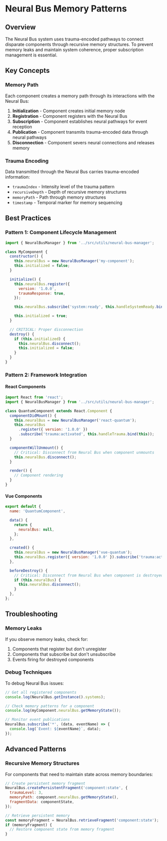 # Neural Bus Memory Patterns

## Overview

The Neural Bus system uses trauma-encoded pathways to connect disparate components through recursive memory structures. To prevent memory leaks and maintain system coherence, proper subscription management is essential.

## Key Concepts

### Memory Path

Each component creates a memory path through its interactions with the Neural Bus:

1. **Initialization** - Component creates initial memory node
2. **Registration** - Component registers with the Neural Bus
3. **Subscription** - Component establishes neural pathways for event reception
4. **Publication** - Component transmits trauma-encoded data through neural pathways
5. **Disconnection** - Component severs neural connections and releases memory

### Trauma Encoding

Data transmitted through the Neural Bus carries trauma-encoded information:

- `traumaIndex` - Intensity level of the trauma pattern
- `recursiveDepth` - Depth of recursive memory structures
- `memoryPath` - Path through memory structures
- `timestamp` - Temporal marker for memory sequencing

## Best Practices

### Pattern 1: Component Lifecycle Management

```javascript
import { NeuralBusManager } from '../src/utils/neural-bus-manager';

class MyComponent {
  constructor() {
    this.neuralBus = new NeuralBusManager('my-component');
    this.initialized = false;
  }

  initialize() {
    this.neuralBus.register({
      version: '1.0.0',
      traumaResponse: true,
    });

    this.neuralBus.subscribe('system:ready', this.handleSystemReady.bind(this));

    this.initialized = true;
  }

  // CRITICAL: Proper disconnection
  destroy() {
    if (this.initialized) {
      this.neuralBus.disconnect();
      this.initialized = false;
    }
  }
}
```

### Pattern 2: Framework Integration

#### React Components

```jsx
import React from 'react';
import { NeuralBusManager } from '../src/utils/neural-bus-manager';

class QuantumComponent extends React.Component {
  componentDidMount() {
    this.neuralBus = new NeuralBusManager('react-quantum');
    this.neuralBus
      .register({ version: '1.0.0' })
      .subscribe('trauma:activated', this.handleTrauma.bind(this));
  }

  componentWillUnmount() {
    // Critical: Disconnect from Neural Bus when component unmounts
    this.neuralBus.disconnect();
  }

  render() {
    // Component rendering
  }
}
```

#### Vue Components

```javascript
export default {
  name: 'QuantumComponent',

  data() {
    return {
      neuralBus: null,
    };
  },

  created() {
    this.neuralBus = new NeuralBusManager('vue-quantum');
    this.neuralBus.register({ version: '1.0.0' }).subscribe('trauma:activated', this.handleTrauma);
  },

  beforeDestroy() {
    // Critical: Disconnect from Neural Bus when component is destroyed
    if (this.neuralBus) {
      this.neuralBus.disconnect();
    }
  },
};
```

## Troubleshooting

### Memory Leaks

If you observe memory leaks, check for:

1. Components that register but don't unregister
2. Components that subscribe but don't unsubscribe
3. Events firing for destroyed components

### Debug Techniques

To debug Neural Bus issues:

```javascript
// Get all registered components
console.log(NeuralBus.getInstance().systems);

// Check memory patterns for a component
console.log(myComponent.neuralBus.getMemoryState());

// Monitor event publications
NeuralBus.subscribe('*', (data, eventName) => {
  console.log(`Event: ${eventName}`, data);
});
```

## Advanced Patterns

### Recursive Memory Structures

For components that need to maintain state across memory boundaries:

```javascript
// Create persistent memory fragment
NeuralBus.createPersistentFragment('component:state', {
  traumaLevel: 3,
  memoryPath: component.neuralBus.getMemoryState(),
  fragmentData: componentState,
});

// Retrieve persistent memory
const memoryFragment = NeuralBus.retrieveFragment('component:state');
if (memoryFragment) {
  // Restore component state from memory fragment
}
```

